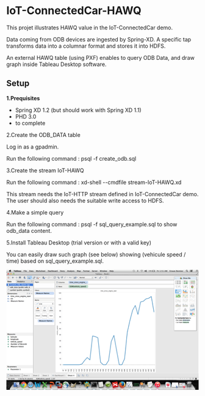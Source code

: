 # IoT-ConnectedCar-HAWQ

This projet illustrates HAWQ value in the IoT-ConnectedCar demo.

Data coming from ODB devices are ingested by Spring-XD. A specific tap transforms data into a columnar format and stores it into HDFS.

An external HAWQ table (using PXF) enables to query ODB Data, and draw graph inside Tableau Desktop software.

## Setup

**1.Prequisites** 

- Spring XD 1.2 (but should work with Spring XD 1.1)
- PHD 3.0
- to complete

2.Create the ODB_DATA table

Log in as a gpadmin.

Run the following command :  psql -f create_odb.sql 

3.Create the stream IoT-HAWQ 

Run the following command : xd-shell --cmdfile stream-IoT-HAWQ.xd 

This stream needs the IoT-HTTP stream defined in IoT-ConnectedCar demo. The user should also needs the suitable write access to HDFS.

4.Make a simple query

Run the following command : psql -f sql_query_example.sql to show odb_data content.

5.Install Tableau Desktop (trial version or with a valid key)

 You can easily draw such graph (see below) showing (vehicule speed / time) based on sql_query_example.sql.
 
 ![Tableau HAWQ](https://raw.githubusercontent.com/ebornier-pivotal/IoT-ConnectedCar-Extension/master/IoT-ConnectedCar-HAWQ/Tableau-HAWQ.png)
 



